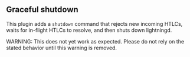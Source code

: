 Graceful shutdown
----
This plugin adds a `shutdown` command that rejects new incoming HTLCs, waits for in-flight HTLCs to resolve, and then shuts down lightningd.

WARNING: This does not yet work as expected. Please do not rely on the stated behavior until this warning is removed.
